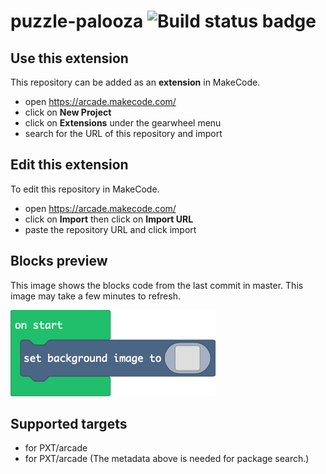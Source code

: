# puzzle-palooza ![Build status badge](https://github.com/kliggett101/puzzle-palooza/workflows/MakeCode/badge.svg)



## Use this extension

This repository can be added as an **extension** in MakeCode.

* open https://arcade.makecode.com/
* click on **New Project**
* click on **Extensions** under the gearwheel menu
* search for the URL of this repository and import

## Edit this extension

To edit this repository in MakeCode.

* open https://arcade.makecode.com/
* click on **Import** then click on **Import URL**
* paste the repository URL and click import

## Blocks preview

This image shows the blocks code from the last commit in master.
This image may take a few minutes to refresh.

![A rendered view of the blocks](https://github.com/kliggett101/puzzle-palooza/raw/master/.makecode/blocks.png)

## Supported targets

* for PXT/arcade
* for PXT/arcade
(The metadata above is needed for package search.)

